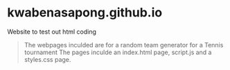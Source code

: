 # kwabenasapong.github.io
Website to test out html coding
> The webpages inculded are for a random team generator for a Tennis tournament
> The pages inculde an index.html page, script.js and a styles.css page.
